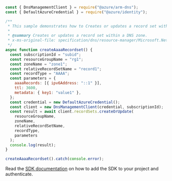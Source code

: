 ```javascript
const { DnsManagementClient } = require("@azure/arm-dns");
const { DefaultAzureCredential } = require("@azure/identity");

/**
 * This sample demonstrates how to Creates or updates a record set within a DNS zone.
 *
 * @summary Creates or updates a record set within a DNS zone.
 * x-ms-original-file: specification/dns/resource-manager/Microsoft.Network/stable/2018-05-01/examples/CreateOrUpdateAAAARecordset.json
 */
async function createAaaaRecordset() {
  const subscriptionId = "subid";
  const resourceGroupName = "rg1";
  const zoneName = "zone1";
  const relativeRecordSetName = "record1";
  const recordType = "AAAA";
  const parameters = {
    aaaaRecords: [{ ipv6Address: "::1" }],
    ttl: 3600,
    metadata: { key1: "value1" },
  };
  const credential = new DefaultAzureCredential();
  const client = new DnsManagementClient(credential, subscriptionId);
  const result = await client.recordSets.createOrUpdate(
    resourceGroupName,
    zoneName,
    relativeRecordSetName,
    recordType,
    parameters
  );
  console.log(result);
}

createAaaaRecordset().catch(console.error);
```

Read the [SDK documentation](https://github.com/Azure/azure-sdk-for-js/blob/%40azure%2Farm-dns_5.0.1/sdk/dns/arm-dns/README.md) on how to add the SDK to your project and authenticate.
